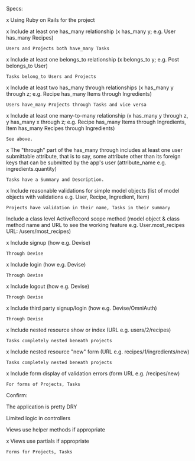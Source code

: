 Specs:

x Using Ruby on Rails for the project

x Include at least one has_many relationship (x has_many y; e.g. User has_many Recipes)

    Users and Projects both have_many Tasks
    
x Include at least one belongs_to relationship (x belongs_to y; e.g. Post belongs_to User)

    Tasks belong_to Users and Projects
    
x Include at least two has_many through relationships (x has_many y through z; e.g. Recipe has_many Items through Ingredients)

    Users have_many Projects through Tasks and vice versa
    
x Include at least one many-to-many relationship (x has_many y through z, y has_many x through z; e.g. Recipe has_many Items through Ingredients, Item has_many Recipes through Ingredients)

    See above.
    
x The "through" part of the has_many through includes at least one user submittable attribute, that is to say, some attribute other than its foreign keys that can be submitted by the app's user (attribute_name e.g. ingredients.quantity)

    Tasks have a Summary and Description.
    
x Include reasonable validations for simple model objects (list of model objects with validations e.g. User, Recipe, Ingredient, Item)

    Projects have validation in their name, Tasks in their summary
    
 Include a class level ActiveRecord scope method (model object & class method name and URL to see the working feature e.g. User.most_recipes URL: /users/most_recipes)
 
x Include signup (how e.g. Devise)

    Through Devise
    
x Include login (how e.g. Devise)

    Through Devise
    
x Include logout (how e.g. Devise)

    Through Devise
    
x Include third party signup/login (how e.g. Devise/OmniAuth)

    Through Devise
    
x Include nested resource show or index (URL e.g. users/2/recipes)

    Tasks completely nested beneath projects
    
x Include nested resource "new" form (URL e.g. recipes/1/ingredients/new)

    Tasks completely nested beneath projects
    
x Include form display of validation errors (form URL e.g. /recipes/new)

    For forms of Projects, Tasks
    
Confirm:

 The application is pretty DRY
 
 Limited logic in controllers
 
 Views use helper methods if appropriate
 
x Views use partials if appropriate

    Forms for Projects, Tasks
    

